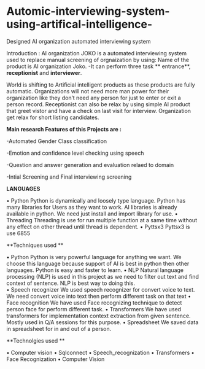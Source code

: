 # Automic-interviewing-system-using-artifical-intelligence-
Designed AI organization automated interviewing system 

Introduction :
AI organization JOKO is a automated interviewing system used to replace manual screening of orgnaization by using:
Name of the product is AI organization Joko. 
-It can perform three task ** entrance**, **receptionist** and **interviewer**. 

World is shifting to Artificial intelligent products as these products are fully automatic. Organizations will not need more man power for their organization like they don’t need any person for just to enter or exit a person record. Receptionist can also be relax by using simple AI product that greet vistor and have a check on last visit for interview. Organization get relax for short listing candidates.  

**Main research Features of this Projects are :**

-Automated Gender Class classification

-Emotion and confidence level checking using speech 

-Question and answer generation and evaluation relaed to domain

-Intial Screening and Final interviewing screening

**LANGUAGES**

•	Python
Python is dynamically and loosely type language. Python has many libraries for Users as they want to work. AI libraries is already available in python. We need just install and import library for use. 
•	Threading 
Threading is use for run multiple function at a same time without any effect on other thread until thread is dependent. 
•	Pyttsx3 
Pyttsx3 is use 6855

**Techniques used **

•	Python
Python is very powerful language for anything we want. We choose this language because support of AI is best in python then other languages. Python is easy and faster to learn. 
•	NLP 
Natural language processing (NLP) is used in this project as we need to filter out text and find context of sentence. NLP is best way to doing this.   
•	Speech recognizer
We used speech recognizer for convert voice to text. We need convert voice into text then perform different task on that text
•	Face recognition 
We have used Face recognizing technique to detect person face for perform different task. 
•	Transformers
We have used transformers for implementation context extraction from given sentence. Mostly used in Q/A sessions for this purpose.
•	Spreadsheet
	We saved data in spreadsheet for in and out of a person. 


**Technolgies used **

•	Computer vision 
•	Sqlconnect 
•	Speech_recognization
•	Transformers
•	Face Recognization
•	Computer Vision 
